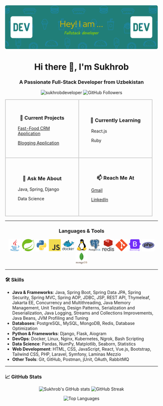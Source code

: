 ![Header](https://github.com/sukhrobdeveloper/github-profile-banners/blob/main/new-banner.png?raw=true)
<h1 align="center">Hi there 👋, I'm Sukhrob</h1>
<h3 align="center">A Passionate Full-Stack Developer from Uzbekistan</h3>

<p align="center">
  <img src="https://komarev.com/ghpvc/?username=sukhrobdeveloper&label=Profile%20views&color=blue&style=flat-square" alt="sukhrobdeveloper" /> 
  <img src="https://img.shields.io/github/followers/sukhrobdeveloper?label=Followers&style=social" alt="GitHub Followers"/>
</p>

<div align="center">
  <table>
    <tr>
      <td align="center" style="border: 2px solid #ccc; width: 200px; height: 150px; padding: 20px;">
        <h3>🔭 Current Projects</h3>
        <div style="text-align: left; padding-left: 20px;">
          <p><a href="https://github.com/sukhrobdeveloper/fast-food-crm-application">Fast-Food CRM Application</a></p>
          <p><a href="https://github.com/sukhrobdeveloper/blog-application">Blogging Application</a></p>
        </div>
      </td>
      <td align="center" style="border: 2px solid #ccc; width: 200px; height: 150px; padding: 20px;">
        <h3>🌱 Currently Learning</h3>
        <div style="text-align: left; padding-left: 20px;">
          <p>React.js</p>
          <p>Ruby</p>
        </div>
      </td>
    </tr>
    <tr>
      <td align="center" style="border: 2px solid #ccc; width: 200px; height: 150px; padding: 20px;">
        <h3>💬 Ask Me About</h3>
        <div style="text-align: left; padding-left: 20px;">
          <p>Java, Spring, Django</p>
          <p>Data Science</p>
        </div>
      </td>
      <td align="center" style="border: 2px solid #ccc; width: 200px; height: 150px; padding: 20px;">
        <h3>📫 Reach Me At</h3>
        <div style="text-align: left; padding-left: 20px;">
          <p><a href="mailto:sukhrobtokhirov006@gmail.com">Gmail</a></p>
          <p><a href="https://linkedin.com/in/sukhrob-tokhirov-b19525319">LinkedIn</a></p>
        </div>
      </td>
    </tr>
  </table>
</div>

---

<h3 align="center">Languages & Tools</h3>
<p align="center">
  <img src="https://raw.githubusercontent.com/devicons/devicon/master/icons/java/java-original.svg" alt="Java" width="40" height="40"/>
  <img src="https://raw.githubusercontent.com/devicons/devicon/master/icons/spring/spring-original.svg" alt="Spring" width="40" height="40"/>
  <img src="https://raw.githubusercontent.com/devicons/devicon/master/icons/python/python-original.svg" alt="Python" width="40" height="40"/>
  <img src="https://raw.githubusercontent.com/devicons/devicon/master/icons/javascript/javascript-original.svg" alt="JavaScript" width="40" height="40"/>
  <img src="https://raw.githubusercontent.com/devicons/devicon/master/icons/docker/docker-original-wordmark.svg" alt="Docker" width="40" height="40"/>
  <img src="https://raw.githubusercontent.com/devicons/devicon/master/icons/linux/linux-original.svg" alt="Linux" width="40" height="40"/>
  <img src="https://raw.githubusercontent.com/devicons/devicon/master/icons/postgresql/postgresql-original-wordmark.svg" alt="PostgreSQL" width="40" height="40"/>
  <img src="https://raw.githubusercontent.com/devicons/devicon/master/icons/redis/redis-original-wordmark.svg" alt="Redis" width="40" height="40"/>
  <img src="https://raw.githubusercontent.com/devicons/devicon/master/icons/git/git-original.svg" alt="Git" width="40" height="40"/>
  <img src="https://raw.githubusercontent.com/devicons/devicon/master/icons/bootstrap/bootstrap-plain-wordmark.svg" alt="Bootstrap" width="40" height="40"/>
  <img src="https://raw.githubusercontent.com/devicons/devicon/master/icons/php/php-original.svg" alt="PHP" width="40" height="40"/>
  <img src="https://raw.githubusercontent.com/devicons/devicon/master/icons/mongodb/mongodb-original-wordmark.svg" alt="MongoDB" width="40" height="40"/>
</p>

---

### 🛠️ Skills

- **Java & Frameworks**: Java, Spring Boot, Spring Data JPA, Spring Security, Spring MVC, Spring AOP, JDBC, JSP, REST API, Thymeleaf, Jakarta EE, Concurrency and Multithreading, Java Memory Management, Unit Testing, Design Patterns, Serialization and Deserialization, Java Logging, Streams and Collections Improvements, Java Beans, JVM Profiling and Tuning
- **Databases**: PostgreSQL, MySQL, MongoDB, Redis, Database Optimization
- **Python & Frameworks**: Django, Flask, Aiogram
- **DevOps**: Docker, Linux, Nginx, Kubernetes, Ngrok, Bash Scripting
- **Data Science**: Pandas, NumPy, Matplotlib, Seaborn, Statistics
- **Web Development**: HTML, CSS, JavaScript, React, Vue.js, Bootstrap, Tailwind CSS, PHP, Laravel, Symfony, Laminas Mezzio
- **Other Tools**: Git, GitHub, Postman, jUnit, OAuth, RabbitMQ

---

### 📈 GitHub Stats

<p align="center">
  <img src="https://github-readme-stats.vercel.app/api?username=sukhrobdeveloper&show_icons=true&theme=radical" alt="Sukhrob's GitHub stats" />
  <img src="https://github-readme-streak-stats.herokuapp.com/?user=sukhrobdeveloper&theme=radical" alt="GitHub Streak" />
</p>

<p align="center">
  <img src="https://github-readme-stats.vercel.app/api/top-langs/?username=sukhrobdeveloper&layout=compact&theme=radical" alt="Top Languages" />
</p>
